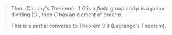 > Thm. (Cauchy's Theorem): If $G$ is a *finite* group and $p$ is a prime dividing $|G|$, then $G$ has an element of order $p$. 
> 
> This is a partial converse to Theorem 3.8 (Lagrange's Theorem). 